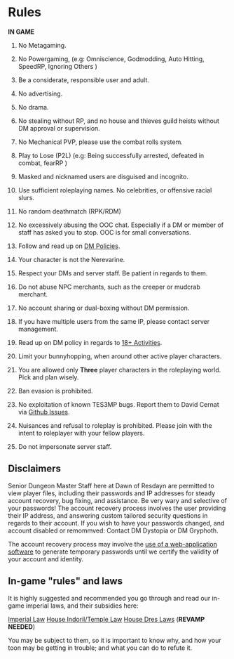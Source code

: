 # Rules

**IN GAME**

1. No Metagaming.

2. No Powergaming, (e.g: Omniscience, Godmodding, Auto Hitting, SpeedRP, Ignoring Others )

3. Be a considerate, responsible user and adult.

4. No advertising.

5. No drama.

6. No stealing without RP, and no house and thieves guild heists without DM approval or supervision.

7. No Mechanical PVP, please use the combat rolls system.

8. Play to Lose (P2L) (e.g: Being successfully arrested, defeated in combat, fearRP )

9. Masked and nicknamed users are disguised and incognito.

10. Use sufficient roleplaying names. No celebrities, or offensive racial slurs.

11. No random deathmatch (RPK/RDM)

12. No excessively abusing the OOC chat. Especially if a DM or member of staff has asked you to stop. OOC is for small conversations.

13. Follow and read up on [DM Policies](https://dor.winterfang.com/project/intro.html#dm-policy-on-permadeath-and-character-restraint).

14. Your character is not the Nerevarine.

15. Respect your DMs and server staff. Be patient in regards to them.

16. Do not abuse NPC merchants, such as the creeper or mudcrab merchant.

17. No account sharing or dual-boxing without DM permission.

18. If you have multiple users from the same IP, please contact server management.

19. Read up on DM policy in regards to [18+ Activities](https://dor.winterfang.com/project/intro.html#dm-policy-on-erotic-roleplay-and-other-18-activities).

20. Limit your bunnyhopping, when around other active player characters.

21. You are allowed only **Three** player characters in the roleplaying world. Pick and plan wisely.

22. Ban evasion is prohibited.

23. No exploitation of known TES3MP bugs. Report them to David Cernat via [Github Issues](https://github.com/TES3MP/openmw-tes3mp/issues).

24. Nuisances and refusal to roleplay is prohibited. Please join with the intent to roleplayer with your fellow players.

25. Do not impersonate server staff.

## Disclaimers

Senior Dungeon Master Staff here at Dawn of Resdayn are permitted to view player files, including their passwords and IP addresses for steady account recovery, bug fixing, and assistance. Be very wary and selective of your passwords! The account recovery process involves the user providing their IP address, and answering custom tailored security questions in regards to their account. If you wish to have your passwords changed, and account disabled or remommved: Contact DM Dystopia or DM Gryphoth.

The account recovery process may involve the [use of a web-application software](https://passwordsgenerator.net/) to generate temporary passwords until we certify the validity of your account and identity.

## In-game "rules" and laws

It is highly suggested and recommended you go through and read our in-game imperial laws, and their subsidies here:

[Imperial Law](https://resdayn.boards.net/thread/6/imperial-law)
[House Indoril/Temple Law](https://resdayn.boards.net/thread/71/provincial-temple-laws)
[House Dres Laws](https://resdayn.boards.net/thread/292/laws-great-house-dres) (**REVAMP NEEDED**)

You may be subject to them, so it is important to know why, and how your toon may be getting in trouble; and what you can do to refute it.